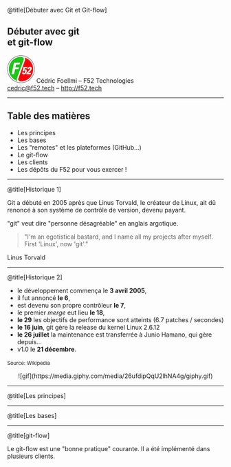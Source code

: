 @title[Débuter avec Git et Git-flow]

## Débuter avec git<br/>et git-flow

![Logo](assets/img/logo-sm.png)
Cédric Foellmi – F52 Technologies<br/>cedric@f52.tech – http://f52.tech

---

## Table des matières

* Les principes
* Les bases
* Les "remotes" et les plateformes (GitHub...)
* Le git-flow
* Les clients
* Les dépôts du F52 pour vous exercer !


---

@title[Historique 1]

Git a débuté en 2005 après que Linus Torvald, le créateur de Linux, ait dû renoncé à son système de contrôle de version, devenu payant.

"git" veut dire "personne désagréable" en anglais argotique.

> "I'm an egotistical bastard, and I name all my projects after myself. First 'Linux', now 'git'."

Linus Torvald

---

@title[Historique 2]

* le développement commença le **3 avril 2005**,
* il fut annoncé **le 6**,
* est devenu son propre contrôleur **le 7**,
* le premier *merge* eut lieu **le 18**,
* **le 29** les objectifs de performance sont atteints (6.7 patches / secondes)
* **le 16 juin**, git gère la release du kernel Linux 2.6.12
* **le 26 juillet** la maintenance est transferrée à Junio Hamano, qui gère depuis...
* v1.0 le **21 décembre**.

<small>Source: Wikipedia</small>
<center>![gif](https://media.giphy.com/media/26ufdipQqU2lhNA4g/giphy.gif)</center>

---

@title[Les principes]


---

@title[Les bases]

---

@title[git-flow]

Le git-flow est une "bonne pratique" courante. Il a été implémenté dans plusieurs clients.
